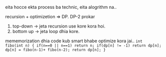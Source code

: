 eita hocce ekta process ba technic, eita alogrithm na.. 

recursion + optimizetion => DP.
DP-2 prokar
1) top-down -> jeta recursion use kore kora hoi.
2) bottom up -> jeta loop dhia kore.
   

mememorization dhia code kub smart bhabe optimize kora jai..
``int fibo(int n)
{
    if(n==0 || n==1)
        return n;
    if(dp[n] != -1)
        return dp[n];
    dp[n] = fibo(n-1)+ fibo(n-2);
    return dp[n];
}``